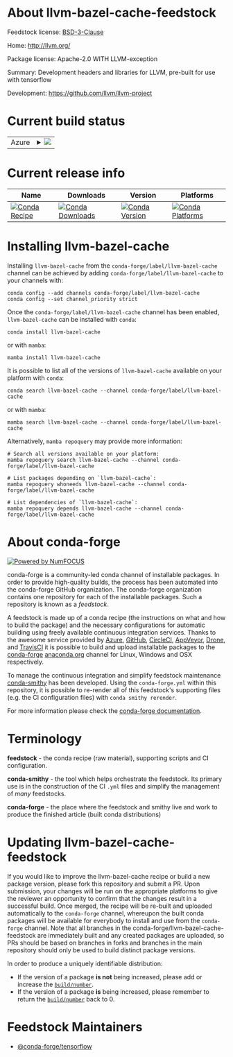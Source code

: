 About llvm-bazel-cache-feedstock
================================

Feedstock license: [BSD-3-Clause](https://github.com/conda-forge/llvm-bazel-cache-feedstock/blob/main/LICENSE.txt)

Home: http://llvm.org/

Package license: Apache-2.0 WITH LLVM-exception

Summary: Development headers and libraries for LLVM, pre-built for use with tensorflow

Development: https://github.com/llvm/llvm-project

Current build status
====================


<table>
    
  <tr>
    <td>Azure</td>
    <td>
      <details>
        <summary>
          <a href="https://dev.azure.com/conda-forge/feedstock-builds/_build/latest?definitionId=21249&branchName=main">
            <img src="https://dev.azure.com/conda-forge/feedstock-builds/_apis/build/status/llvm-bazel-cache-feedstock?branchName=main">
          </a>
        </summary>
        <table>
          <thead><tr><th>Variant</th><th>Status</th></tr></thead>
          <tbody><tr>
              <td>linux_64</td>
              <td>
                <a href="https://dev.azure.com/conda-forge/feedstock-builds/_build/latest?definitionId=21249&branchName=main">
                  <img src="https://dev.azure.com/conda-forge/feedstock-builds/_apis/build/status/llvm-bazel-cache-feedstock?branchName=main&jobName=linux&configuration=linux%20linux_64_" alt="variant">
                </a>
              </td>
            </tr><tr>
              <td>linux_aarch64</td>
              <td>
                <a href="https://dev.azure.com/conda-forge/feedstock-builds/_build/latest?definitionId=21249&branchName=main">
                  <img src="https://dev.azure.com/conda-forge/feedstock-builds/_apis/build/status/llvm-bazel-cache-feedstock?branchName=main&jobName=linux&configuration=linux%20linux_aarch64_" alt="variant">
                </a>
              </td>
            </tr><tr>
              <td>osx_64</td>
              <td>
                <a href="https://dev.azure.com/conda-forge/feedstock-builds/_build/latest?definitionId=21249&branchName=main">
                  <img src="https://dev.azure.com/conda-forge/feedstock-builds/_apis/build/status/llvm-bazel-cache-feedstock?branchName=main&jobName=osx&configuration=osx%20osx_64_" alt="variant">
                </a>
              </td>
            </tr><tr>
              <td>osx_arm64</td>
              <td>
                <a href="https://dev.azure.com/conda-forge/feedstock-builds/_build/latest?definitionId=21249&branchName=main">
                  <img src="https://dev.azure.com/conda-forge/feedstock-builds/_apis/build/status/llvm-bazel-cache-feedstock?branchName=main&jobName=osx&configuration=osx%20osx_arm64_" alt="variant">
                </a>
              </td>
            </tr>
          </tbody>
        </table>
      </details>
    </td>
  </tr>
</table>

Current release info
====================

| Name | Downloads | Version | Platforms |
| --- | --- | --- | --- |
| [![Conda Recipe](https://img.shields.io/badge/recipe-llvm--bazel--cache-green.svg)](https://anaconda.org/conda-forge/llvm-bazel-cache) | [![Conda Downloads](https://img.shields.io/conda/dn/conda-forge/llvm-bazel-cache.svg)](https://anaconda.org/conda-forge/llvm-bazel-cache) | [![Conda Version](https://img.shields.io/conda/vn/conda-forge/llvm-bazel-cache.svg)](https://anaconda.org/conda-forge/llvm-bazel-cache) | [![Conda Platforms](https://img.shields.io/conda/pn/conda-forge/llvm-bazel-cache.svg)](https://anaconda.org/conda-forge/llvm-bazel-cache) |

Installing llvm-bazel-cache
===========================

Installing `llvm-bazel-cache` from the `conda-forge/label/llvm-bazel-cache` channel can be achieved by adding `conda-forge/label/llvm-bazel-cache` to your channels with:

```
conda config --add channels conda-forge/label/llvm-bazel-cache
conda config --set channel_priority strict
```

Once the `conda-forge/label/llvm-bazel-cache` channel has been enabled, `llvm-bazel-cache` can be installed with `conda`:

```
conda install llvm-bazel-cache
```

or with `mamba`:

```
mamba install llvm-bazel-cache
```

It is possible to list all of the versions of `llvm-bazel-cache` available on your platform with `conda`:

```
conda search llvm-bazel-cache --channel conda-forge/label/llvm-bazel-cache
```

or with `mamba`:

```
mamba search llvm-bazel-cache --channel conda-forge/label/llvm-bazel-cache
```

Alternatively, `mamba repoquery` may provide more information:

```
# Search all versions available on your platform:
mamba repoquery search llvm-bazel-cache --channel conda-forge/label/llvm-bazel-cache

# List packages depending on `llvm-bazel-cache`:
mamba repoquery whoneeds llvm-bazel-cache --channel conda-forge/label/llvm-bazel-cache

# List dependencies of `llvm-bazel-cache`:
mamba repoquery depends llvm-bazel-cache --channel conda-forge/label/llvm-bazel-cache
```


About conda-forge
=================

[![Powered by
NumFOCUS](https://img.shields.io/badge/powered%20by-NumFOCUS-orange.svg?style=flat&colorA=E1523D&colorB=007D8A)](https://numfocus.org)

conda-forge is a community-led conda channel of installable packages.
In order to provide high-quality builds, the process has been automated into the
conda-forge GitHub organization. The conda-forge organization contains one repository
for each of the installable packages. Such a repository is known as a *feedstock*.

A feedstock is made up of a conda recipe (the instructions on what and how to build
the package) and the necessary configurations for automatic building using freely
available continuous integration services. Thanks to the awesome service provided by
[Azure](https://azure.microsoft.com/en-us/services/devops/), [GitHub](https://github.com/),
[CircleCI](https://circleci.com/), [AppVeyor](https://www.appveyor.com/),
[Drone](https://cloud.drone.io/welcome), and [TravisCI](https://travis-ci.com/)
it is possible to build and upload installable packages to the
[conda-forge](https://anaconda.org/conda-forge) [anaconda.org](https://anaconda.org/)
channel for Linux, Windows and OSX respectively.

To manage the continuous integration and simplify feedstock maintenance
[conda-smithy](https://github.com/conda-forge/conda-smithy) has been developed.
Using the ``conda-forge.yml`` within this repository, it is possible to re-render all of
this feedstock's supporting files (e.g. the CI configuration files) with ``conda smithy rerender``.

For more information please check the [conda-forge documentation](https://conda-forge.org/docs/).

Terminology
===========

**feedstock** - the conda recipe (raw material), supporting scripts and CI configuration.

**conda-smithy** - the tool which helps orchestrate the feedstock.
                   Its primary use is in the construction of the CI ``.yml`` files
                   and simplify the management of *many* feedstocks.

**conda-forge** - the place where the feedstock and smithy live and work to
                  produce the finished article (built conda distributions)


Updating llvm-bazel-cache-feedstock
===================================

If you would like to improve the llvm-bazel-cache recipe or build a new
package version, please fork this repository and submit a PR. Upon submission,
your changes will be run on the appropriate platforms to give the reviewer an
opportunity to confirm that the changes result in a successful build. Once
merged, the recipe will be re-built and uploaded automatically to the
`conda-forge` channel, whereupon the built conda packages will be available for
everybody to install and use from the `conda-forge` channel.
Note that all branches in the conda-forge/llvm-bazel-cache-feedstock are
immediately built and any created packages are uploaded, so PRs should be based
on branches in forks and branches in the main repository should only be used to
build distinct package versions.

In order to produce a uniquely identifiable distribution:
 * If the version of a package **is not** being increased, please add or increase
   the [``build/number``](https://docs.conda.io/projects/conda-build/en/latest/resources/define-metadata.html#build-number-and-string).
 * If the version of a package **is** being increased, please remember to return
   the [``build/number``](https://docs.conda.io/projects/conda-build/en/latest/resources/define-metadata.html#build-number-and-string)
   back to 0.

Feedstock Maintainers
=====================

* [@conda-forge/tensorflow](https://github.com/conda-forge/tensorflow/)

